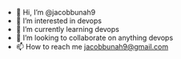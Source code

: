 - 👋 Hi, I’m @jacobbunah9
- 👀 I’m interested in devops
- 🌱 I’m currently learning devops
- 💞️ I’m looking to collaborate on anything devops
- 📫 How to reach me jacobbunah9@gmail.com

<!---
jacobbunah9/jacobbunah9 is a ✨ special ✨ repository because its `README.md` (this file) appears on your GitHub profile.
You can click the Preview link to take a look at your changes.
--->
